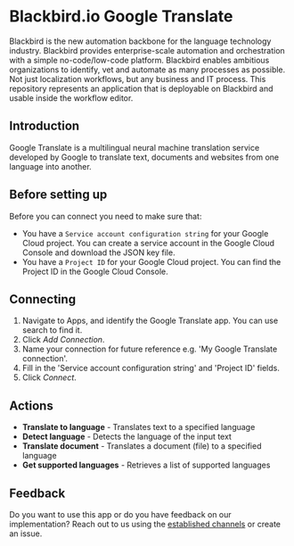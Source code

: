 # Blackbird.io Google Translate

Blackbird is the new automation backbone for the language technology industry. Blackbird provides enterprise-scale automation and orchestration with a simple no-code/low-code platform. Blackbird enables ambitious organizations to identify, vet and automate as many processes as possible. Not just localization workflows, but any business and IT process. This repository represents an application that is deployable on Blackbird and usable inside the workflow editor.

## Introduction

<!-- begin docs -->

Google Translate is a multilingual neural machine translation service developed by Google to translate text, documents and websites from one language into another.

## Before setting up

Before you can connect you need to make sure that:

- You have a `Service account configuration string` for your Google Cloud project. You can create a service account in the Google Cloud Console and download the JSON key file.
- You have a `Project ID` for your Google Cloud project. You can find the Project ID in the Google Cloud Console.

## Connecting

1.  Navigate to Apps, and identify the Google Translate app. You can use search to find it.
2. Click _Add Connection_.
3. Name your connection for future reference e.g. 'My Google Translate connection'.
4. Fill in the 'Service account configuration string' and 'Project ID' fields.
5. Click _Connect_.

## Actions 

- **Translate to language** - Translates text to a specified language
- **Detect language** - Detects the language of the input text
- **Translate document** - Translates a document (file) to a specified language
- **Get supported languages** - Retrieves a list of supported languages

## Feedback

Do you want to use this app or do you have feedback on our implementation? Reach out to us using the [established channels](https://www.blackbird.io/) or create an issue.

<!-- end docs -->
